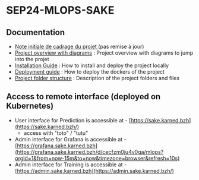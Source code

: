 # SEP24-MLOPS-SAKE

## Documentation

- [Note initiale de cadrage du projet ](https://docs.google.com/document/d/1Q_F-BeDt-4GJnG1Im7YaZeFIpj66CwEukJRhOUdTS6I/edit?tab=t.0#heading=h.lcnua7yqzd3n) (pas remise à jour)
- [Project overview with diagrams](docs.md/project_overview.md) : Project overview with diagrams to jump into the projet
- [Installation Guide](docs.md/installation_guide.md) : How to install and deploy the project locally
- [Deployment guide](docs.md/Deployement_guide_overview.md) : How to deploy the dockers of the project
- [Project folder structure](docs.md/project_structure.md) : Description of the project folders and files

## Access to remote interface (deployed on Kubernetes)
- User interface for Prediction is accessible at - [https://sake.karned.bzh](https://sake.karned.bzh/) 
    - access with "toto" / "tutu"
- Admin interface for Grafana is accessible at - [https://grafana.sake.karned.bzh](https://grafana.sake.karned.bzh/d/cecfzm0ju4v0ga/mlops?orgId=1&from=now-15m&to=now&timezone=browser&refresh=10s)
- Admin interface for Training is accessible at - [https://admin.sake.karned.bzh](https://admin.sake.karned.bzh/)

